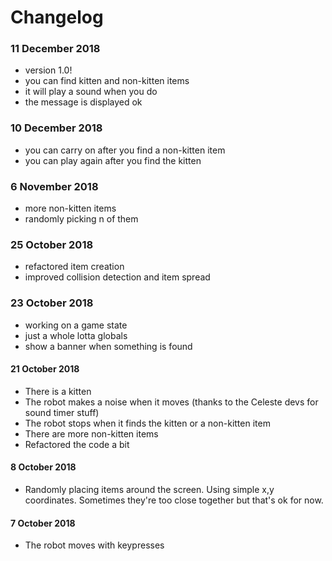 # Changelog

### 11 December 2018
- version 1.0!
- you can find kitten and non-kitten items
- it will play a sound when you do
- the message is displayed ok

### 10 December 2018
- you can carry on after you find a non-kitten item
- you can play again after you find the kitten

### 6 November 2018
- more non-kitten items
- randomly picking n of them

### 25 October 2018
- refactored item creation
- improved collision detection and item spread


### 23 October 2018
- working on a game state
- just a whole lotta globals
- show a banner when something is found

#### 21 October 2018
- There is a kitten
- The robot makes a noise when it moves (thanks to the Celeste devs for sound timer stuff)
- The robot stops when it finds the kitten or a non-kitten item
- There are more non-kitten items
- Refactored the code a bit

#### 8 October 2018
- Randomly placing items around the screen. Using simple x,y coordinates. Sometimes they're too close together but that's ok for now.

#### 7 October 2018
- The robot moves with keypresses

